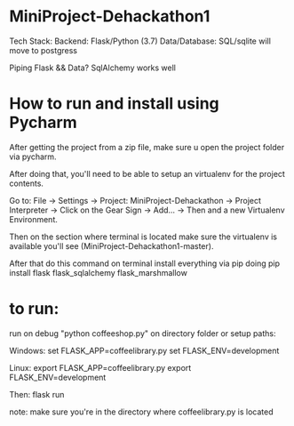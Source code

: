 # MiniProject-Dehackathon1
Tech Stack:
Backend: Flask/Python (3.7)
Data/Database: SQL/sqlite will move to postgress

Piping Flask && Data?
SqlAlchemy works well

# How to run and install using Pycharm
After getting the project from a zip file,
make sure u open the project folder via pycharm.

After doing that, you'll need to be able to setup an virtualenv for the
project contents. 

Go to: File -> Settings -> Project: MiniProject-Dehackathon -> Project Interpreter
-> Click on the Gear Sign -> Add... -> Then and a new Virtualenv Environment.

Then on the section where terminal is located make sure the virtualenv is available
you'll see (MiniProject-Dehackathon1-master).

After that do this command on terminal install everything via pip
doing
pip install flask flask_sqlalchemy flask_marshmallow

# to run:
run on debug "python coffeeshop.py" on directory folder
or setup paths:

Windows:
 set FLASK_APP=coffeelibrary.py
 set FLASK_ENV=development
 
Linux:
  export FLASK_APP=coffeelibrary.py
  export FLASK_ENV=development

Then: flask run

note: make sure you're in the directory where coffeelibrary.py is located
